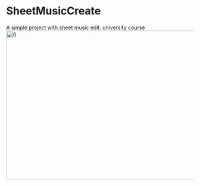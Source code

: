 # SheetMusicCreate

A simple project with sheet music edit.
university course 
<img src="SheetMusicCreate/blob/master/src/icon/program.PNG" width="700" height="400" alt="0"/>
